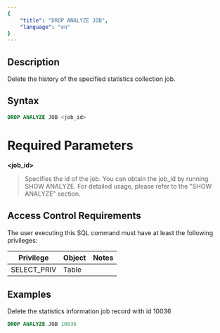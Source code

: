 ```yaml
---
{
    "title": "DROP ANALYZE JOB",
    "language": "en"
}
---
```


## Description

Delete the history of the specified statistics collection job.

## Syntax

```sql
DROP ANALYZE JOB <job_id>
```

# Required Parameters

**<job_id>**

> Specifies the id of the job. You can obtain the job_id by running SHOW ANALYZE. For detailed usage, please refer to the "SHOW ANALYZE" section.

## Access Control Requirements

The user executing this SQL command must have at least the following privileges:

| Privilege | Object | Notes |
| ----------- | ------ | ----- |
| SELECT_PRIV | Table  |       |

## Examples

Delete the statistics information job record with id 10036

```sql
DROP ANALYZE JOB 10036
```
